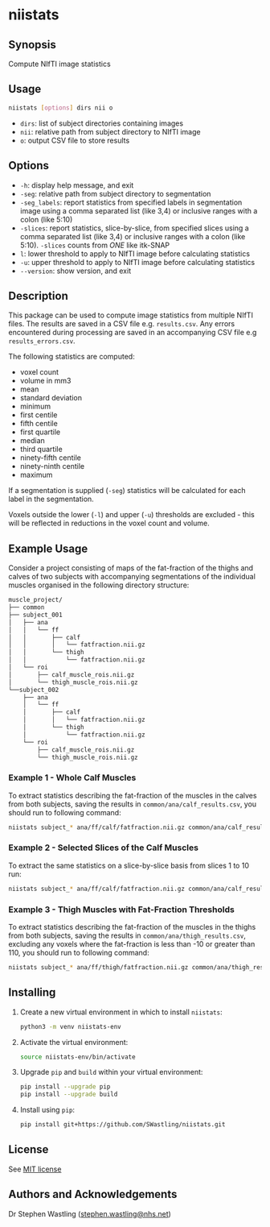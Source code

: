 # niistats

## Synopsis
Compute NIfTI image statistics

## Usage

```bash
niistats [options] dirs nii o
```
- `dirs`: list of subject directories containing images
- `nii`: relative path from subject directory to NIfTI image
- `o`: output CSV file to store results

## Options
- `-h`: display help message, and exit
- `-seg`: relative path from subject directory to segmentation
- `-seg_labels`: report statistics from specified labels in segmentation image 
using a comma separated list (like 3,4) or inclusive ranges with a colon (like 5:10)
- `-slices`: report statistics, slice-by-slice, from specified slices using a 
comma separated list (like 3,4) or inclusive ranges with a colon (like 5:10). 
`-slices` counts from _ONE_ like itk-SNAP
- `l`: lower threshold to apply to NIfTI image before calculating statistics
- `-u`: upper threshold to apply to NIfTI image before calculating statistics
- `--version`: show version, and exit

## Description
This package can be used to compute image statistics from multiple NIfTI files.
The results are saved in a CSV file e.g. `results.csv`. Any errors encountered 
during processing are saved in an accompanying CSV file e.g `results_errors.csv`.

The following statistics are computed:
- voxel count
- volume in mm3
- mean
- standard deviation
- minimum
- first centile
- fifth centile
- first quartile
- median
- third quartile
- ninety-fifth centile
- ninety-ninth centile
- maximum

If a segmentation is supplied (`-seg`) statistics will be calculated for each
label in the segmentation.

Voxels outside the lower (`-l`) and upper (`-u`) thresholds are excluded - this 
will be reflected in reductions in the voxel count and volume.

## Example Usage
Consider a project consisting of maps of the fat-fraction of the thighs and 
calves of two subjects with accompanying segmentations of the individual muscles 
organised in the following directory structure:
```bash
muscle_project/
├── common
├── subject_001
│   ├── ana
│   │   └── ff
│   │       ├── calf
│   │       │   └── fatfraction.nii.gz
│   │       └── thigh
│   │           └── fatfraction.nii.gz
│   └── roi
│       ├── calf_muscle_rois.nii.gz
│       └── thigh_muscle_rois.nii.gz
└──subject_002
    ├── ana
    │   └── ff
    │       ├── calf
    │       │   └── fatfraction.nii.gz
    │       └── thigh
    │           └── fatfraction.nii.gz
    └── roi
        ├── calf_muscle_rois.nii.gz
        └── thigh_muscle_rois.nii.gz
```
### Example 1 - Whole Calf Muscles
To extract statistics describing the fat-fraction of the muscles in the calves 
from both subjects, saving the results in `common/ana/calf_results.csv`,
you should run to following command:
```bash
niistats subject_* ana/ff/calf/fatfraction.nii.gz common/ana/calf_results.csv -seg roi/calf_muscle_rois.nii.gz
```

### Example 2 - Selected Slices of the Calf Muscles
To extract the same statistics on a slice-by-slice basis from slices 1 to 10 run:
```bash
niistats subject_* ana/ff/calf/fatfraction.nii.gz common/ana/calf_results.csv -seg roi/calf_muscle_rois.nii.gz -slice 1:10
```

### Example 3 - Thigh Muscles with Fat-Fraction Thresholds
To extract statistics describing the fat-fraction of the muscles in the thighs 
from both subjects, saving the results in `common/ana/thigh_results.csv`,
excluding any voxels where the fat-fraction is less than -10 or greater than 110,
you should run to following command:
```bash
niistats subject_* ana/ff/thigh/fatfraction.nii.gz common/ana/thigh_results.csv -seg roi/thigh_muscle_rois.nii.gz -l -10 -u 110
```


## Installing
1. Create a new virtual environment in which to install `niistats`:

    ```bash
    python3 -m venv niistats-env
    ```
   
2. Activate the virtual environment:

    ```bash
    source niistats-env/bin/activate
    ```

3. Upgrade `pip` and `build` within your virtual environment:

    ```bash
    pip install --upgrade pip
    pip install --upgrade build
    ```

4. Install using `pip`:
    ```bash
    pip install git+https://github.com/SWastling/niistats.git
    ```

## License
See [MIT license](./LICENSE)


## Authors and Acknowledgements
Dr Stephen Wastling 
([stephen.wastling@nhs.net](mailto:stephen.wastling@nhs.net))